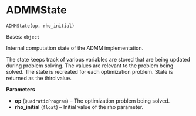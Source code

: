 # ADMMState

<span id="undefined" />

`ADMMState(op, rho_initial)`

Bases: `object`

Internal computation state of the ADMM implementation.

The state keeps track of various variables are stored that are being updated during problem solving. The values are relevant to the problem being solved. The state is recreated for each optimization problem. State is returned as the third value.

**Parameters**

*   **op** (`QuadraticProgram`) – The optimization problem being solved.
*   **rho\_initial** (`float`) – Initial value of the rho parameter.
